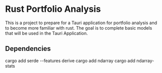 # Rust Portfolio Analysis
<body>
    This is a project to prepare for a Tauri application for portfolio analysis and to become more familiar with rust. The goal is to complete basic models that will be used in the Tauri Application. 
</body>





<h2> Dependencies </h2>
    cargo add serde --features derive
    cargo add ndarray 
    cargo add ndarray-stats